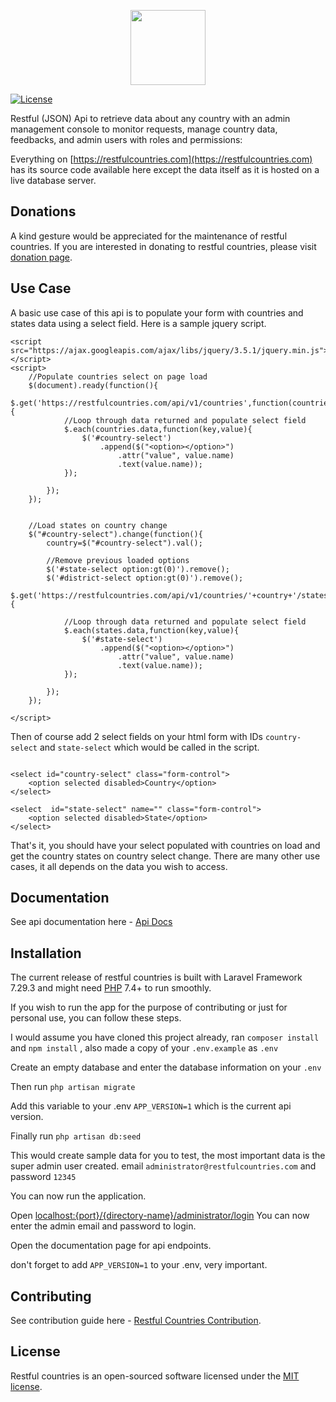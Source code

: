 <p align="center"><a href="https://restfulcountries.com" target="_blank"><img src="https://restfulcountries.com/storage/images/logo/restful-logo-VERTICAL-SVG.svg" width="120"></a></p>

<p align="center">

<a href="https://github.com/Naterus/restful-countries/blob/main/LICENSE"><img src="https://restfulcountries.com/storage/images/license-mit.svg" alt="License"></a>
</p>


Restful (JSON) Api to retrieve data about any country with an admin management console to monitor requests, manage country data, feedbacks, and admin users with roles and permissions:

Everything on [https://restfulcountries.com](https://restfulcountries.com) has its source code available here except the data itself as it is hosted on a live database server.

## Donations

A kind gesture would be appreciated for the maintenance of restful countries. If you are interested in donating to restful countries, please visit [donation page](https://restfulcountries.com/donation).


## Use Case
A basic use case of this api is to populate your form with countries and states data using a select field.
Here is a sample jquery script.

```angular2html
<script src="https://ajax.googleapis.com/ajax/libs/jquery/3.5.1/jquery.min.js"></script>
<script>
    //Populate countries select on page load
    $(document).ready(function(){
        $.get('https://restfulcountries.com/api/v1/countries',function(countries){
            //Loop through data returned and populate select field 
            $.each(countries.data,function(key,value){
                $('#country-select')
                    .append($("<option></option>")
                        .attr("value", value.name)
                        .text(value.name));
            });

        });
    });


    //Load states on country change
    $("#country-select").change(function(){
        country=$("#country-select").val();

        //Remove previous loaded options
        $('#state-select option:gt(0)').remove();
        $('#district-select option:gt(0)').remove();
        $.get('https://restfulcountries.com/api/v1/countries/'+country+'/states',function(states){

            //Loop through data returned and populate select field 
            $.each(states.data,function(key,value){
                $('#state-select')
                    .append($("<option></option>")
                        .attr("value", value.name)
                        .text(value.name));
            });

        });
    });

</script>
```
Then of course add 2 select fields on your html form with IDs `country-select` and `state-select` which would be called in the script.

```angular2html

<select id="country-select" class="form-control">
    <option selected disabled>Country</option>
</select>

<select  id="state-select" name="" class="form-control">
    <option selected disabled>State</option>
</select>

```
That's it, you should have your select populated with countries on load and get the country states on country select change.
There are many other use cases, it all depends on the data you wish to access.

## Documentation
See api documentation here -  [Api Docs](https://restfulcountries.com/api-documentation)

## Installation
The current release of restful countries is built with Laravel Framework 7.29.3 and might need [PHP](https://php.net) 7.4+ to run smoothly.

If you wish to run the app for the purpose of contributing or just for personal use, you can follow these steps.

I would assume you have cloned this project already, ran `composer install` and
 `npm install` , also made a copy of your `.env.example` as `.env` 

Create an empty database and enter the database information on your `.env`

Then run `php artisan migrate`

Add this variable to your .env
`APP_VERSION=1` which is the current api version.

Finally run `php artisan db:seed`

This would create sample data for you to test, the most important data is the super admin user created.
email `administrator@restfulcountries.com` and password `12345`

You can now run the application.

 Open  [localhost:{port}/{directory-name}/administrator/login](#)
You can now enter the admin email and password to login.

Open the documentation page for api endpoints.

don't forget to add `APP_VERSION=1` to your .env, very important.
## Contributing

See contribution  guide here - [Restful Countries Contribution](https://laravel.com/docs/contributions).

## License

Restful countries is an open-sourced software licensed under the [MIT license](https://opensource.org/licenses/MIT).
